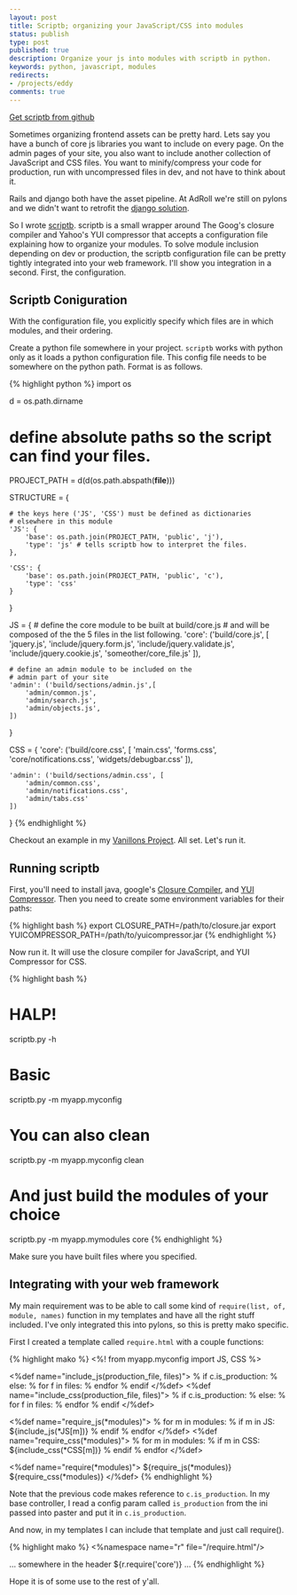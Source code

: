 ```yaml
---
layout: post
title: Scriptb; organizing your JavaScript/CSS into modules
status: publish
type: post
published: true
description: Organize your js into modules with scriptb in python.
keywords: python, javascript, modules
redirects:
- /projects/eddy
comments: true
---
```


[Get scriptb from github](https://github.com/benogle/scriptb)

Sometimes organizing frontend assets can be pretty hard. Lets say you have a bunch of
core js libraries you want to include on every page. On the admin pages of your site, you
also want to include another collection of JavaScript and CSS files. You want to
minify/compress your code for production, run with uncompressed files in dev,
and not have to think about it.

Rails and django both have the asset pipeline. At AdRoll we're still on pylons and we didn't want to
retrofit the [django solution](http://django-pipeline.readthedocs.org/en/latest/index.html).

So I wrote [scriptb](https://github.com/benogle/scriptb).
scriptb is a small wrapper around The Goog's closure compiler and Yahoo's YUI compressor that
accepts a configuration file explaining how to organize your modules. To solve module inclusion
depending on dev or production, the scriptb configuration file can be pretty tightly integrated
into your web framework. I'll show you integration in a second. First, the configuration.

## Scriptb Coniguration

With the configuration file, you explicitly specify which files are in which modules, and their
ordering.

Create a python file somewhere in your project. `scriptb` works with python only as it loads a
python configuration file. This config file needs to be somewhere on the python path. Format is
as follows.

{% highlight python %}
import os

d = os.path.dirname

# define absolute paths so the script can find your files.
PROJECT_PATH = d(d(os.path.abspath(__file__)))

STRUCTURE = {

    # the keys here ('JS', 'CSS') must be defined as dictionaries
    # elsewhere in this module
    'JS': {
        'base': os.path.join(PROJECT_PATH, 'public', 'j'),
        'type': 'js' # tells scriptb how to interpret the files.
    },

    'CSS': {
        'base': os.path.join(PROJECT_PATH, 'public', 'c'),
        'type': 'css'
    }
}

JS = {
    # define the core module to be built at build/core.js
    # and will be composed of the the 5 files in the list following.
    'core': ('build/core.js', [
        'jquery.js',
        'include/jquery.form.js',
        'include/jquery.validate.js',
        'include/jquery.cookie.js',
        'someother/core_file.js'
    ]),

    # define an admin module to be included on the
    # admin part of your site
    'admin': ('build/sections/admin.js',[
        'admin/common.js',
        'admin/search.js',
        'admin/objects.js',
    ])
}

CSS = {
    'core': ('build/core.css', [
        'main.css',
        'forms.css',
        'core/notifications.css',
        'widgets/debugbar.css'
    ]),

    'admin': ('build/sections/admin.css', [
        'admin/common.css',
        'admin/notifications.css',
        'admin/tabs.css'
    ])
}
{% endhighlight %}


Checkout an example in my [Vanillons Project](https://github.com/benogle/vanillons/blob/master/vanillons/config/frontend_modules.py).
All set. Let's run it.

## Running scriptb

First, you'll need to install java, google's
[Closure Compiler](http://code.google.com/closure/compiler/), and
[YUI Compressor](http://yuilibrary.com/downloads/#yuicompressor).
Then you need to create some environment variables for their paths:

{% highlight bash %}
export CLOSURE_PATH=/path/to/closure.jar
export YUICOMPRESSOR_PATH=/path/to/yuicompressor.jar
{% endhighlight %}

Now run it. It will use the closure compiler for JavaScript, and YUI Compressor for CSS.

{% highlight bash %}
# HALP!
scriptb.py -h

# Basic
scriptb.py -m myapp.myconfig

# You can also clean
scriptb.py -m myapp.myconfig clean

# And just build the modules of your choice
scriptb.py -m myapp.mymodules core
{% endhighlight %}

Make sure you have built files where you specified.

## Integrating with your web framework

My main requirement was to be able to call some kind of `require(list, of, module, names)`
function in my templates and have all the right stuff included. I've only integrated this into
pylons, so this is pretty mako specific.

First I created a template called `require.html` with a couple functions:

{% highlight mako %}
<%!
from myapp.myconfig import JS, CSS
%>

<%def name="include_js(production_file, files)">
    % if c.is_production:
        <script type="text/javascript" src="${h.static_url('j', production_file)}" ></script>
    % else:
        % for f in files:
            <script type="text/javascript" src="${h.static_url('j', f)}" ></script>
        % endfor
    % endif
</%def>
<%def name="include_css(production_file, files)">
    % if c.is_production:
        <link type="text/css" rel="stylesheet" href="${h.static_url('c', production_file)}" />
    % else:
        % for f in files:
            <link type="text/css" rel="stylesheet" href="${h.static_url('c', f)}" />
        % endfor
    % endif
</%def>

<%def name="require_js(*modules)">
    % for m in modules:
        % if m in JS:
            ${include_js(*JS[m])}
        % endif
    % endfor
</%def>
<%def name="require_css(*modules)">
    % for m in modules:
        % if m in CSS:
            ${include_css(*CSS[m])}
        % endif
    % endfor
</%def>

<%def name="require(*modules)">
    ${require_js(*modules)}
    ${require_css(*modules)}
</%def>
{% endhighlight %}

Note that the previous code makes reference to `c.is_production`. In my base controller, I read
a config param called `is_production` from the ini passed into paster and put it in
`c.is_production`.

And now, in my templates I can include that template and just call require().

{% highlight mako %}
<%namespace name="r" file="/require.html"/>

... somewhere in the header
${r.require('core')}
...
{% endhighlight %}

Hope it is of some use to the rest of y'all.
